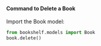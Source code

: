 
#### Command to Delete a Book

Import the Book model:

```python
from bookshelf.models import Book
book.delete()
